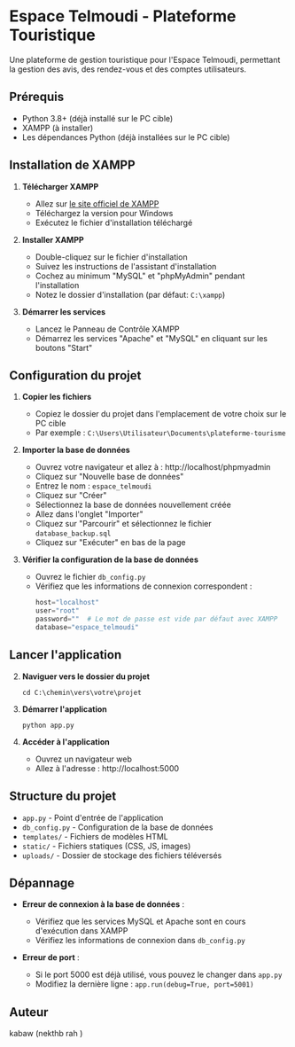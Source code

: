 # Espace Telmoudi - Plateforme Touristique

Une plateforme de gestion touristique pour l'Espace Telmoudi, permettant la gestion des avis, des rendez-vous et des comptes utilisateurs.

## Prérequis

- Python 3.8+ (déjà installé sur le PC cible)
- XAMPP (à installer)
- Les dépendances Python (déjà installées sur le PC cible)

## Installation de XAMPP

1. **Télécharger XAMPP**
   - Allez sur [le site officiel de XAMPP](https://www.apachefriends.org/download.html)
   - Téléchargez la version pour Windows
   - Exécutez le fichier d'installation téléchargé

2. **Installer XAMPP**
   - Double-cliquez sur le fichier d'installation
   - Suivez les instructions de l'assistant d'installation
   - Cochez au minimum "MySQL" et "phpMyAdmin" pendant l'installation
   - Notez le dossier d'installation (par défaut: `C:\xampp`)

3. **Démarrer les services**
   - Lancez le Panneau de Contrôle XAMPP
   - Démarrez les services "Apache" et "MySQL" en cliquant sur les boutons "Start"

## Configuration du projet

1. **Copier les fichiers**
   - Copiez le dossier du projet dans l'emplacement de votre choix sur le PC cible
   - Par exemple : `C:\Users\Utilisateur\Documents\plateforme-tourisme`

2. **Importer la base de données**
   - Ouvrez votre navigateur et allez à : http://localhost/phpmyadmin
   - Cliquez sur "Nouvelle base de données"
   - Entrez le nom : `espace_telmoudi`
   - Cliquez sur "Créer"
   - Sélectionnez la base de données nouvellement créée
   - Allez dans l'onglet "Importer"
   - Cliquez sur "Parcourir" et sélectionnez le fichier `database_backup.sql`
   - Cliquez sur "Exécuter" en bas de la page

3. **Vérifier la configuration de la base de données**
   - Ouvrez le fichier `db_config.py`
   - Vérifiez que les informations de connexion correspondent :
     ```python
     host="localhost"
     user="root"
     password=""  # Le mot de passe est vide par défaut avec XAMPP
     database="espace_telmoudi"
     ```

## Lancer l'application
2. **Naviguer vers le dossier du projet**
   ```
   cd C:\chemin\vers\votre\projet
   ```

3. **Démarrer l'application**
   ```
   python app.py
   ```

4. **Accéder à l'application**
   - Ouvrez un navigateur web
   - Allez à l'adresse : http://localhost:5000

## Structure du projet

- `app.py` - Point d'entrée de l'application
- `db_config.py` - Configuration de la base de données
- `templates/` - Fichiers de modèles HTML
- `static/` - Fichiers statiques (CSS, JS, images)
- `uploads/` - Dossier de stockage des fichiers téléversés

## Dépannage

- **Erreur de connexion à la base de données** :
  - Vérifiez que les services MySQL et Apache sont en cours d'exécution dans XAMPP
  - Vérifiez les informations de connexion dans `db_config.py`

- **Erreur de port** :
  - Si le port 5000 est déjà utilisé, vous pouvez le changer dans `app.py`
  - Modifiez la dernière ligne : `app.run(debug=True, port=5001)`

## Auteur

kabaw (nekthb rah )

    
